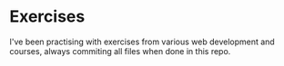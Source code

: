 <h1>Exercises</h1>

I've been practising with exercises from various web development and courses, always commiting all files when done in this repo.

